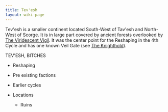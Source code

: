 ```yaml
---
title: Tev'esh
layout: wiki-page
---
```


Tev'esh is a smaller continent located South-West of Tav'esh and North-West of Scorge. It is in large part covered by ancient forests overlooked by [The Viridescent Vigil](/wiki/factions/Viridescent-Vigil). It was the center point for the Reshaping in the 4th Cycle and has one known Veil Gate (see [The Knighthold](/wiki/places/The-Knighthold)).

TEV'ESH, BITCHES

- Reshaping
- Pre existing factions

- Earlier cycles

- Locations
    - Ruins